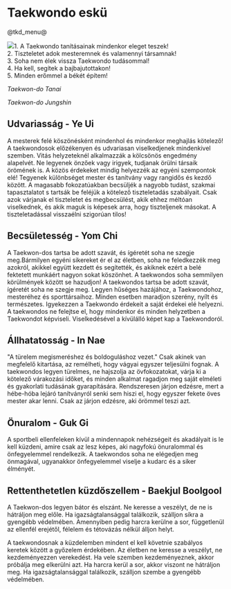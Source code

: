 # Taekwondo eskü

@tkd_menu@

![](/images/tenets.jpg)1\. A Taekwondo tanításainak mindenkor eleget teszek!  
2\. Tiszteletet adok mesteremnek és valamennyi társamnak!  
3\. Soha nem élek vissza Taekwondo tudásommal!  
4\. Ha kell, segítek a bajbajutottakon!  
5\. Minden erőmmel a békét építem!

_Taekwon-do Tanai_

_Taekwon-do Jungshin_

## Udvariasság - Ye Ui

A mesterek felé köszönésként mindenhol és mindenkor meghajlás kötelező! A taekwondosok előzékenyen és udvariasan viselkedjenek mindenkivel szemben. Vitás helyzeteknél alkalmazzák a kölcsönös engedmény alapelvét. Ne legyenek önzőek vagy irigyek, tudjanak örülni társaik örömének is. A közös érdekeket mindig helyezzék az egyéni szempontok elé! Tegyenek különbséget mester és tanítvány vagy rangidős és kezdő között. A magasabb fokozatúakban becsüljék a nagyobb tudást, szakmai tapasztalatot s tartsák be feléjük a kötelező tiszteletadás szabályait. Csak azok várjanak el tiszteletet és megbecsülést, akik ehhez méltóan viselkednek, és akik maguk is képesek arra, hogy tiszteljenek másokat. A tiszteletadással visszaélni szigorúan tilos!

## Becsületesség - Yom Chi

A Taekwon-dos tartsa be adott szavát, és ígéretét soha ne szegje meg.Bármilyen egyéni sikereket ér el az életben, soha ne feledkezzék meg azokról, akikkel együtt kezdett és segítették, és akiknek ezért a belé fektetett munkáért nagyon sokat köszönhet. A taekwondos soha semmilyen körülmények között se hazudjon! A taekwondos tartsa be adott szavát, ígéretét soha ne szegje meg. Legyen hűséges hazájához, a Taekwondohoz, mesteréhez és sporttársaihoz. Minden esetben maradjon szerény, nyílt és természetes. Igyekezzen a Taekwondo érdekeit a saját érdekei elé helyezni. A taekwondos ne felejtse el, hogy mindenkor és minden helyzetben a Taekwondot képviseli. Viselkedésével a kívülálló képet kap a Taekwondoról.

## Állhatatosság - In Nae

"A türelem megismeréshez és boldoguláshoz vezet." Csak akinek van megfelelő kitartása, az remélheti, hogy vágyai egyszer teljesülni fognak. A taekwondos legyen türelmes, ne hajszolja az övfokozatokat, várja ki a kötelező várakozási időket, és minden alkalmat ragadjon meg saját elméleti és gyakorlati tudásának gyarapítására. Rendszeresen járjon edzésre, mert a hébe-hóba lejáró tanítványról senki sem hiszi el, hogy egyszer fekete öves mester akar lenni. Csak az járjon edzésre, aki örömmel teszi azt.

## Önuralom - Guk Gi

A sportbeli ellenfeleken kívül a mindennapok nehézségeit és akadályait is le kell küzdeni, amire csak az lesz képes, aki nagyfokú önuralommal és önfegyelemmel rendelkezik. A taekwondos soha ne elégedjen meg önmagával, ugyanakkor önfegyelemmel viselje a kudarc és a siker élményét.

## Rettenthetetlen küzdőszellem - Baekjul Boolgool

A Taekwon-dos legyen bátor és elszánt. Ne keresse a veszélyt, de ne is hátráljon meg előle. Ha igazságtalansággal találkozik, szálljon síkra a gyengébb védelmében. Amennyiben pedig harcra kerülne a sor, függetlenül az ellenfél erejétől, félelem és tétovázás nélkül álljon helyt.

A taekwondosnak a küzdelemben mindent el kell követnie szabályos keretek között a győzelem érdekében. Az életben ne keresse a veszélyt, ne kezdeményezzen verekedést. Ha vele szemben kezdeményeznek, akkor próbálja meg elkerülni azt. Ha harcra kerül a sor, akkor viszont ne hátráljon meg. Ha igazságtalansággal találkozik, szálljon szembe a gyengébb védelmében.
